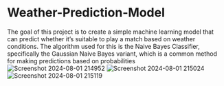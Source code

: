 # Weather-Prediction-Model
The goal of this project is to create a simple machine learning model that can predict whether it’s suitable to play a match based on weather conditions. The algorithm used for this is the Naive Bayes Classifier, specifically the Gaussian Naive Bayes variant, which is a common method for making predictions based on probabilities
![Screenshot 2024-08-01 214952](https://github.com/user-attachments/assets/1cfaaa88-e311-4b10-9407-f0c7fab32a97)
![Screenshot 2024-08-01 215024](https://github.com/user-attachments/assets/f4fe6c2e-650d-410e-b1c6-426a9f26da63)
![Screenshot 2024-08-01 215119](https://github.com/user-attachments/assets/21124787-1f7f-4983-b80f-3c36acbed008)
